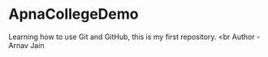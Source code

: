 # ApnaCollegeDemo
Learning how to use Git and GitHub, this is my first repository.
<br 
Author - Arnav Jain 
